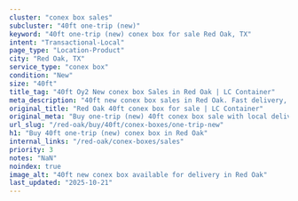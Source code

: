 ```yaml
---
cluster: "conex box sales"
subcluster: "40ft one-trip (new)"
keyword: "40ft one-trip (new) conex box for sale Red Oak, TX"
intent: "Transactional-Local"
page_type: "Location-Product"
city: "Red Oak, TX"
service_type: "conex box"
condition: "New"
size: "40ft"
title_tag: "40ft Oy2 New conex box Sales in Red Oak | LC Container"
meta_description: "40ft new conex box sales in Red Oak. Fast delivery, competitive pricing. Serving conex boxes area. Quote ID: W6P. Call (214) 524-4168 for your free quote today."
original_title: "Red Oak 40ft conex box for sale | LC Container"
original_meta: "Buy one-trip (new) 40ft conex box sale with local delivery in Red Oak, TX. LC Container — local Since 2003. Request a fast quote today."
url_slug: "/red-oak/buy/40ft/conex-boxes/one-trip-new"
h1: "Buy 40ft one-trip (new) conex box in Red Oak"
internal_links: "/red-oak/conex-boxes/sales"
priority: 3
notes: "NaN"
noindex: true
image_alt: "40ft new conex box available for delivery in Red Oak"
last_updated: "2025-10-21"
---
```


<!-- TODO: Add unique city/inventory copy, images, and internal links here. -->
